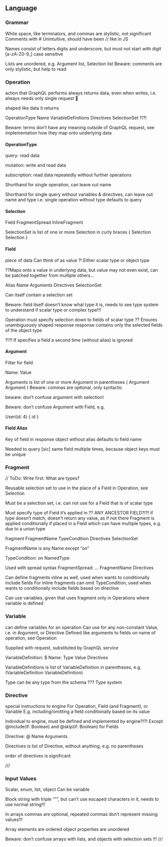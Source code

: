 ## Language

### Grammar

White space, like terminators, and commas are stylistic, not significant
Comments with #
Unintuitive, should have been // like in JS

Names consist of letters digits and underscore, but must not start with digit
[a-zA-Z0-9_]
case sensitive

Lists are unordered, e.g. Argument list, Selection list
Beware: comments are only stylistic, but help to read

### Operation

action that GraphQL performs
always returns data, even when writes, i.e. always needs only single request 🎉

shaped like data it returns

OperationType Name VariableDefinitions Directives SelectionSet ?!?!

Beware: terms don’t have any meaning outside of GraphQL request, see implementation how they map onto underlying data

#### OperationType

query: read data

mutation: write and read data

subscription: read data repeatedly without further operations

Shorthand for single operation, can leave out name

Shorthand for single query without variables & directives, can leave out name and type
I.e. single operation without type defaults to query

#### Selection

Field
FragmentSpread
InlineFragment

SelectionSet is list of one or more Selection in curly braces
{
  Selection
  Selection
}

#### Field

piece of data
Can think of as value ?!
Either scalar type or object type

??Maps onto a value in underlying data, but value may not even exist, can be patched together from multiple others...

Alias Name Arguments Directives SelectionSet

Can itself contain a selection set

Beware: field itself doesn’t know what type it is, needs to see type system to understand if scalar type or complex type!!!

Operation must specify selection down to fields of scalar type
?? Ensures unambiguously shaped response
response contains only the selected fields of the object type

?!?! If specifies a field a second time (without alias) is ignored

#### Argument

Filter for field

Name: Value

Arguments is list of one or more Argument in parentheses ( Argument Argument )
Beware: commas are optional, only syntactic

beware: don’t confuse argument with selection!

Beware: don’t confuse Argument with Field, e.g.

User(id: 4) {
	id
}

#### Field Alias

Key of field in response object
without alias defaults to field name

Needed to query [sic] same field multiple times, because object keys must be unique

### Fragment

// ToDo: Write first: What are types?

Reusable selection set to use in the place of a Field in Operation, see Selection

Must be a selection set, i.e. can not use for a Field that is of scalar type

Must specify type of Field it’s applied in
?? ANY ANCESTOR FIELD?!?!
if type doesn’t match, doesn’t return any value, as if not there
Fragment is applied conditionally if placed in a Field which can have multiple types, e.g. due to a union type

fragment FragmentName TypeCondition Directives SelectionSet

FragmentName is any Name except “on”

TypeCondition: on NamedType

Used with spread syntax
FragmentSpread: ... FragmentName Directives

Can define fragments inline as well, used when wants to conditionally include fields
For inline fragments can omit TypeCondition, used when wants to conditionally include fields based on directive

Can use variables, given that uses fragment only in Operations where variable is defined

### Variable

can define variables for an operation
Can use for any non-constant Value, i.e. in Argument, or Directive
Defined like arguments to fields on name of operation, see Operation

Supplied with request, substituted by GraphQL service

VariableDefinition:
$ Name: Type Value Directives

VariableDefinitions is list of VariableDefinition in parentheses, e.g. (VariableDefinition VariableDefinition)

Type can be any type from the schema ??? Type system

### Directive

special instructions to engine
For Operation, Field (and Fragment), or Variable
E.g. including/omitting a field conditionally based on its value

Individual to engine, must be defined and implemented by engine?!?!
Except @include(if: Boolean) and @skip(if: Boolean) for Fields

Directive:
@ Name Arguments

Directives is list of Directive, without anything, e.g. no parentheses

order of directives is significant

///
### Input Values

Scalar, enum, list, object
Can be variable

Block string with triple “””, but can’t use escaped characters in it, needs to use normal string!!!

In arrays commas are optional, repeated commas don’t represent missing values!!!

Array elements are ordered
object properties are unordered

Beware: don’t confuse arrays with lists, and objects with selection sets !!!
///